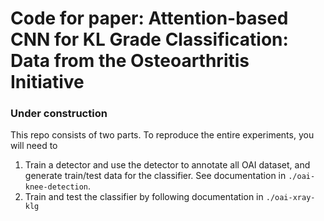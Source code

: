 # Code for paper: Attention-based CNN for KL Grade Classification: Data from the Osteoarthritis Initiative
### Under construction

This repo consists of two parts. To reproduce the entire experiments, you will need to
1. Train a detector and use the detector to annotate all OAI dataset, and generate train/test data for the classifier. See documentation in `./oai-knee-detection`.
2. Train and test the classifier by following documentation in `./oai-xray-klg`
